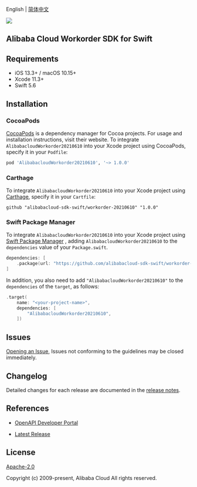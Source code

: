 English | [简体中文](README-CN.md)

![](https://aliyunsdk-pages.alicdn.com/icons/AlibabaCloud.svg)

## Alibaba Cloud Workorder SDK for Swift

## Requirements

- iOS 13.3+ / macOS 10.15+
- Xcode 11.3+
- Swift 5.6

## Installation

### CocoaPods

[CocoaPods](https://cocoapods.org) is a dependency manager for Cocoa projects. For usage and installation instructions, visit their website. To integrate `AlibabacloudWorkorder20210610` into your Xcode project using CocoaPods, specify it in your `Podfile`:

```ruby
pod 'AlibabacloudWorkorder20210610', '~> 1.0.0'
```

### Carthage

To integrate `AlibabacloudWorkorder20210610` into your Xcode project using [Carthage](https://github.com/Carthage/Carthage), specify it in your `Cartfile`:

```ogdl
github "alibabacloud-sdk-swift/workorder-20210610" "1.0.0"
```

### Swift Package Manager

To integrate `AlibabacloudWorkorder20210610` into your Xcode project using [Swift Package Manager](https://swift.org/package-manager/) , adding `AlibabacloudWorkorder20210610` to the `dependencies` value of your `Package.swift`.

```swift
dependencies: [
    .package(url: "https://github.com/alibabacloud-sdk-swift/workorder-20210610.git", from: "1.0.0")
]
```

In addition, you also need to add `"AlibabacloudWorkorder20210610"` to the `dependencies` of the `target`, as follows:

```swift
.target(
    name: "<your-project-name>",
    dependencies: [
        "AlibabacloudWorkorder20210610",
    ])
```

## Issues

[Opening an Issue](https://github.com/alibabacloud-sdk-swift/workorder-20210610/issues/new), Issues not conforming to the guidelines may be closed immediately.

## Changelog

Detailed changes for each release are documented in the [release notes](./ChangeLog.txt).

## References

* [OpenAPI Developer Portal](https://next.api.alibabacloud.com/home)
- [Latest Release](https://github.com/alibabacloud-sdk-swift/workorder-20210610)

## License

[Apache-2.0](http://www.apache.org/licenses/LICENSE-2.0)

Copyright (c) 2009-present, Alibaba Cloud All rights reserved.
